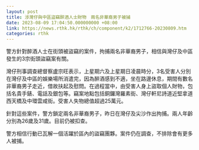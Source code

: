 ```yaml
---
layout: post
title: 涉灣仔與中區盜竊醉酒人士財物　兩名非華裔男子被捕
date: 2023-08-09 17:04:50.000000000 +08:00
link: https://news.rthk.hk/rthk/ch/component/k2/1712766-20230809.htm
categories: rthk
---
```


警方針對醉酒人士在街頭被盜竊的案件，拘捕兩名非華裔男子，相信與灣仔及中區發生的3宗街頭盜竊案有關。

灣仔刑事調查總督察盧宗旺表示，上星期六及上星期日凌晨時分，3名受害人分別在灣仔及中區的娛樂場所消遣完，因為醉酒感到不適，坐在路邊休息，期間有數名非華裔男子走近，借故扶起及慰問。在過程當中，由受害人身上盜取個人財物，包括名貴手錶、電話及銀包等。竊案地點包括銅鑼灣羅素街、灣仔軒尼詩道近堅拿道西天橋及中環雲咸街。受害人失物總值超過25萬元。

針對這些案件，警方鎖定兩名非華裔男子，昨日在灣仔及尖沙作出拘捕。兩人年齡分別為26歲及31歲。目前仍被扣查。

警方相信行動已瓦解一個活躍於區內的盜竊團夥。案件仍在調查，不排除會有更多人被捕。
